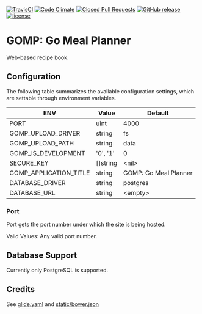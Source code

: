 [![TravisCI](https://img.shields.io/travis/chadweimer/gomp.svg?style=flat-square&label=travisci)](https://travis-ci.org/chadweimer/gomp)
[![Code Climate](https://img.shields.io/codeclimate/github/chadweimer/gomp.svg?style=flat-square)](https://codeclimate.com/github/chadweimer/gomp)
[![Closed Pull Requests](https://img.shields.io/github/issues-pr-closed-raw/chadweimer/gomp.svg?style=flat-square)](https://github.com/chadweimer/gomp/pulls)
[![GitHub release](https://img.shields.io/github/release/chadweimer/gomp.svg?style=flat-square)](https://github.com/chadweimer/gomp/releases)
[![license](https://img.shields.io/github/license/chadweimer/gomp.svg?style=flat-square)](LICENSE)

# GOMP: Go Meal Planner

Web-based recipe book.

## Configuration

The following table summarizes the available configuration settings, which are settable through environment variables.

| ENV                      | Value    | Default               |
|--------------------------|----------|-----------------------|
| PORT                     | uint     | 4000                  |
| GOMP\_UPLOAD\_DRIVER     | string   | fs                    |
| GOMP\_UPLOAD\_PATH       | string   | data                  |
| GOMP\_IS_DEVELOPMENT     | '0', '1' | 0                     |
| SECURE\_KEY              | []string | &lt;nil&gt;           |
| GOMP\_APPLICATION\_TITLE | string   | GOMP: Go Meal Planner |
| DATABASE_DRIVER          | string   | postgres              |
| DATABASE\_URL            | string   | &lt;empty&gt;         |

### Port

Port gets the port number under which the site is being hosted.

Valid Values: Any valid port number.

## Database Support

Currently only PostgreSQL is supported.

## Credits

See [glide.yaml](glide.yyaml) and [static/bower.json](static/bower.json)
